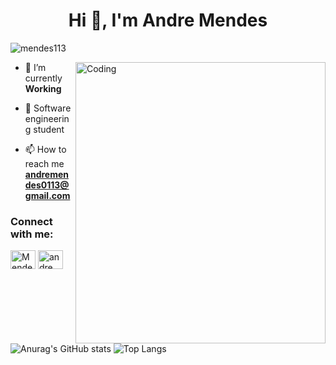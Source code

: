 <h1 align="center">Hi 👋, I'm Andre Mendes</h1>
<p align="left"> <img src="https://komarev.com/ghpvc/?username=mendes113&label=Profile%20views&color=0e75b6&style=flat" alt="mendes113" /> </p>

<img align="right" alt="Coding" width="400"  height="450" src="code.gif">

- 🔭 I’m currently **Working**
- 📕 Software engineering student

- 📫 How to reach me **andremendes0113@gmail.com**

<h3 align="left">Connect with me:</h3>
<p align="left">

<a href="https://www.linkedin.com/in/andr%C3%A9-mendes-3b839b1aa/" target="blank"><img align="center" src="https://raw.githubusercontent.com/rahuldkjain/github-profile-readme-generator/master/src/images/icons/Social/linked-in-alt.svg" alt="Mendes " height="30" width="40" /></a>
<a href="https://instagram.com/andre_mendesm" target="blank"><img align="center" src="https://raw.githubusercontent.com/rahuldkjain/github-profile-readme-generator/master/src/images/icons/Social/instagram.svg" alt="andre_mendesm" height="30" width="40" /></a>
</p>

![Anurag's GitHub stats](https://github-readme-stats.vercel.app/api?username=Mendes113&show_icons=true&theme=transparent)
 ![Top Langs](https://github-readme-stats.vercel.app/api/top-langs/?username=Mendes113&hide=css,html,scss)

 
